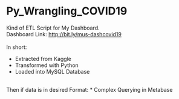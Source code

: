 # Py_Wrangling_COVID19
Kind of ETL Script for My Dashboard. </br>
Dashboard Link: http://bit.ly/mus-dashcovid19</br>
</br>
In short:
* Extracted from Kaggle
* Transformed with Python 
* Loaded into MySQL Database</br>
</br>
Then if data is in desired Format:
* Complex Querying in Metabase
